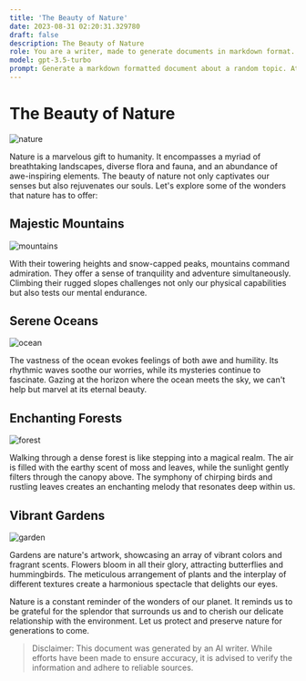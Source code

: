 ```yaml
---
title: 'The Beauty of Nature'
date: 2023-08-31 02:20:31.329780
draft: false
description: The Beauty of Nature
role: You are a writer, made to generate documents in markdown format. It is very important that all of the documents you generate are in valid markdown format.
model: gpt-3.5-turbo
prompt: Generate a markdown formatted document about a random topic. At the bottom, include a disclaimer explaining that the document was generated by you. The first line of the document should be the title. Make sure that the entire document is in proper markdown format, using a mix of various tags to make the document visually appealing.
---
```


# The Beauty of Nature

![nature](https://images.unsplash.com/photo-1532277008640-80af2a2ffc78)

Nature is a marvelous gift to humanity. It encompasses a myriad of breathtaking landscapes, diverse flora and fauna, and an abundance of awe-inspiring elements. The beauty of nature not only captivates our senses but also rejuvenates our souls. Let's explore some of the wonders that nature has to offer:

## Majestic Mountains

![mountains](https://images.unsplash.com/photo-1444858084470-ca578373b7d9)

With their towering heights and snow-capped peaks, mountains command admiration. They offer a sense of tranquility and adventure simultaneously. Climbing their rugged slopes challenges not only our physical capabilities but also tests our mental endurance.

## Serene Oceans

![ocean](https://images.unsplash.com/photo-1506255422612-55f37d88b3af)

The vastness of the ocean evokes feelings of both awe and humility. Its rhythmic waves soothe our worries, while its mysteries continue to fascinate. Gazing at the horizon where the ocean meets the sky, we can't help but marvel at its eternal beauty.

## Enchanting Forests

![forest](https://images.unsplash.com/photo-1501616046777-501c13bf785b)

Walking through a dense forest is like stepping into a magical realm. The air is filled with the earthy scent of moss and leaves, while the sunlight gently filters through the canopy above. The symphony of chirping birds and rustling leaves creates an enchanting melody that resonates deep within us.

## Vibrant Gardens

![garden](https://images.unsplash.com/photo-1516912481805-7db695167f3c)

Gardens are nature's artwork, showcasing an array of vibrant colors and fragrant scents. Flowers bloom in all their glory, attracting butterflies and hummingbirds. The meticulous arrangement of plants and the interplay of different textures create a harmonious spectacle that delights our eyes.

Nature is a constant reminder of the wonders of our planet. It reminds us to be grateful for the splendor that surrounds us and to cherish our delicate relationship with the environment. Let us protect and preserve nature for generations to come.

> Disclaimer: This document was generated by an AI writer. While efforts have been made to ensure accuracy, it is advised to verify the information and adhere to reliable sources.